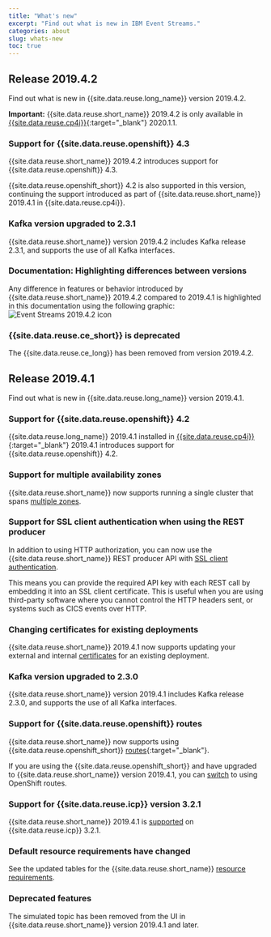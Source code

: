 ```yaml
---
title: "What's new"
excerpt: "Find out what is new in IBM Event Streams."
categories: about
slug: whats-new
toc: true
---
```


## Release 2019.4.2

Find out what is new in {{site.data.reuse.long_name}} version 2019.4.2.

**Important:** {{site.data.reuse.short_name}} 2019.4.2 is only available in [{{site.data.reuse.cp4i}}](https://www.ibm.com/support/knowledgecenter/SSGT7J_20.1/welcome.html){:target="_blank"} 2020.1.1.

### Support for {{site.data.reuse.openshift}} 4.3

{{site.data.reuse.short_name}} 2019.4.2 introduces support for {{site.data.reuse.openshift}} 4.3.

{{site.data.reuse.openshift_short}} 4.2 is also supported in this version, continuing the support introduced as part of {{site.data.reuse.short_name}} 2019.4.1 in {{site.data.reuse.cp4i}}.

### Kafka version upgraded to 2.3.1

{{site.data.reuse.short_name}} version 2019.4.2 includes Kafka release 2.3.1, and supports the use of all Kafka interfaces.

### Documentation: Highlighting differences between versions

Any difference in features or behavior introduced by {{site.data.reuse.short_name}} 2019.4.2 compared to 2019.4.1 is highlighted in this documentation using the following graphic: ![Event Streams 2019.4.2 icon](../../../images/2019.4.2.svg "In Event Streams 2019.4.2.")

### {{site.data.reuse.ce_short}} is deprecated

The {{site.data.reuse.ce_long}} has been removed from version 2019.4.2.

## Release 2019.4.1

Find out what is new in {{site.data.reuse.long_name}} version 2019.4.1.

### Support for {{site.data.reuse.openshift}} 4.2

{{site.data.reuse.long_name}} 2019.4.1 installed in [{{site.data.reuse.cp4i}}](https://www.ibm.com/support/knowledgecenter/SSGT7J_19.4/welcome.html){:target="_blank"} 2019.4.1 introduces support for {{site.data.reuse.openshift}} 4.2.

### Support for multiple availability zones

{{site.data.reuse.short_name}} now supports running a single cluster that spans [multiple zones](../../installing/planning/#multizone-support).

### Support for SSL client authentication when using the REST producer

In addition to using HTTP authorization, you can now use the {{site.data.reuse.short_name}} REST producer API with [SSL client authentication](../../connecting/rest-api/).

This means you can provide the required API key with each REST call by embedding it into an SSL client certificate. This is useful when you are using third-party software where you cannot control the HTTP headers sent, or systems such as CICS events over HTTP.

### Changing certificates for existing deployments

{{site.data.reuse.short_name}} 2019.4.1 now supports updating your external and internal [certificates](../../security/updating-certificates/) for an existing deployment.

### Kafka version upgraded to 2.3.0

{{site.data.reuse.short_name}} version 2019.4.1 includes Kafka release 2.3.0, and supports the use of all Kafka interfaces.

### Support for {{site.data.reuse.openshift}} routes

{{site.data.reuse.short_name}} now supports using {{site.data.reuse.openshift_short}} [routes](https://docs.openshift.com/container-platform/3.11/architecture/networking/routes.html){:target="_blank"}.

If you are using the {{site.data.reuse.openshift_short}} and have upgraded to {{site.data.reuse.short_name}} version 2019.4.1, you can [switch](../../installing/upgrading/#switch-to-routes) to using OpenShift routes.

### Support for {{site.data.reuse.icp}} version 3.2.1

{{site.data.reuse.short_name}} 2019.4.1 is [supported](../../installing/prerequisites/#container-environment) on {{site.data.reuse.icp}} 3.2.1.

### Default resource requirements have changed

See the updated tables for the {{site.data.reuse.short_name}} [resource requirements](../../installing/prerequisites/#helm-resource-requirements).

### Deprecated features

The simulated topic has been removed from the UI in {{site.data.reuse.short_name}} version 2019.4.1 and later.
